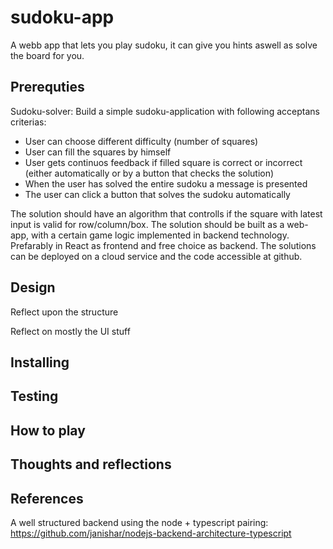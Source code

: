# sudoku-app
A webb app that lets you play sudoku, it can give you hints aswell as solve the board for you.

## Prerequties

Sudoku-solver:
Build a simple sudoku-application with following acceptans criterias:
- User can choose different difficulty (number of squares)
- User can fill the squares by himself
- User gets continuos feedback if filled square is correct or incorrect (either automatically or by a button that checks the solution)
- When the user has solved the entire sudoku a message is presented
- The user can click a button that solves the sudoku automatically

The solution should have an algorithm that controlls if the square with latest input is valid for row/column/box.
The solution should be built as a web-app, with a certain game logic implemented in backend technology. Prefarably in React as frontend and free choice as backend.
The solutions can be deployed on a cloud service and the code accessible at github.

## Design

Reflect upon the structure

Reflect on mostly the UI stuff

## Installing

## Testing

## How to play

## Thoughts and reflections

## References

A well structured backend using the node + typescript pairing: https://github.com/janishar/nodejs-backend-architecture-typescript